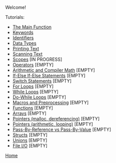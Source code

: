 Welcome!

Tutorials:
- [The Main Function](tutorials/C_main_function.md)
- [Keywords](tutorials/C_keywords.md)
- [Identifiers](tutorials/C_identifiers.md)
- [Data Types](tutorials/C_data_types.md)
- [Printing Text](tutorials/C_printing_text.md)
- [Scanning Text](tutorials/C_scanning_text.md)
- [Scopes](tutorials/C_scopes.md) [IN PROGRESS]
- [Operators](tutorials/C_operators.md) [EMPTY]
- [Arithmetic and Compiler Math](tutorials/C_math.md) [EMPTY]
- [If-Else If-Else Statements](tutorials/C_if_elseif_else.md) [EMPTY]
- [Switch Statements](tutorials/C_switch.md) [EMPTY]
- [For Loops](tutorials/C_for_loop.md) [EMPTY]
- [While Loops](tutorials/C_while_loop.md) [EMPTY]
- [Do-While Loops](tutorials/C_do_while_loop.md) [EMPTY]
- [Macros and Preprocessing](tutorials/C_macros_preprocessing.md) [EMPTY]
- [Functions](tutorials/C_functions.md) [EMPTY]
- [Arrays](tutorials/C_arrays.md) [EMPTY]
- [Pointers (malloc, dereferencing)](tutorials/C_pointers_part1.md) [EMPTY]
- [Pointers (arithmetic, looping)](tutorials/C_pointers_part2.md) [EMPTY]
- [Pass-By-Reference vs Pass-By-Value](tutorials/C_pointers_part3.md) [EMPTY]
- [Structs](tutorials/C_structs.md) [EMPTY]
- [Unions](tutorials/C_unions.md) [EMPTY]
- [File I/O](tutorials/C_files.md) [EMPTY]

[Home](https://bvanseg.github.io)